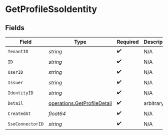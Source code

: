 # GetProfileSsoIdentity


## Fields

| Field                                                                      | Type                                                                       | Required                                                                   | Description                                                                |
| -------------------------------------------------------------------------- | -------------------------------------------------------------------------- | -------------------------------------------------------------------------- | -------------------------------------------------------------------------- |
| `TenantID`                                                                 | *string*                                                                   | :heavy_check_mark:                                                         | N/A                                                                        |
| `ID`                                                                       | *string*                                                                   | :heavy_check_mark:                                                         | N/A                                                                        |
| `UserID`                                                                   | *string*                                                                   | :heavy_check_mark:                                                         | N/A                                                                        |
| `Issuer`                                                                   | *string*                                                                   | :heavy_check_mark:                                                         | N/A                                                                        |
| `IdentityID`                                                               | *string*                                                                   | :heavy_check_mark:                                                         | N/A                                                                        |
| `Detail`                                                                   | [operations.GetProfileDetail](../../models/operations/getprofiledetail.md) | :heavy_check_mark:                                                         | arbitrary                                                                  |
| `CreatedAt`                                                                | *float64*                                                                  | :heavy_check_mark:                                                         | N/A                                                                        |
| `SsoConnectorID`                                                           | *string*                                                                   | :heavy_check_mark:                                                         | N/A                                                                        |